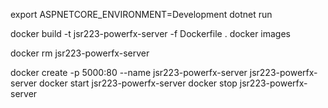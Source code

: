 export ASPNETCORE_ENVIRONMENT=Development
dotnet run

docker build -t jsr223-powerfx-server -f Dockerfile .
docker images

docker rm jsr223-powerfx-server

docker create -p 5000:80 --name jsr223-powerfx-server jsr223-powerfx-server
docker start jsr223-powerfx-server
docker stop jsr223-powerfx-server

